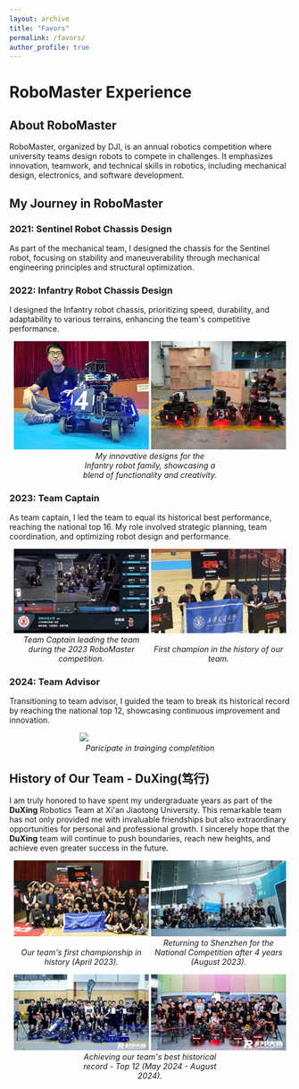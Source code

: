 ```yaml
---
layout: archive
title: "Favors"
permalink: /favors/
author_profile: true
---
```


# RoboMaster Experience

## About RoboMaster
RoboMaster, organized by DJI, is an annual robotics competition where university teams design robots to compete in challenges. It emphasizes innovation, teamwork, and technical skills in robotics, including mechanical design, electronics, and software development.


## My Journey in RoboMaster

### 2021: Sentinel Robot Chassis Design
As part of the mechanical team, I designed the chassis for the Sentinel robot, focusing on stability and maneuverability through mechanical engineering principles and structural optimization.

### 2022: Infantry Robot Chassis Design
I designed the Infantry robot chassis, prioritizing speed, durability, and adaptability to various terrains, enhancing the team's competitive performance.

<p align="center">
  <img src="../images/First_design.jpg" width="48%" style="display: inline-block;">
  <img src="../images/Robot_family.jpg" width="48%" style="display: inline-block;">
  <br>
  <em style="display: inline-block; width: 48%;">My innovative designs for the Infantry robot family, showcasing a blend of functionality and creativity.</em>
</p>

### 2023: Team Captain
As team captain, I led the team to equal its historical best performance, reaching the national top 16. My role involved strategic planning, team coordination, and optimizing robot design and performance.

<p align="center">
  <img src="../images/Captain.jpg" width="48%" style="display: inline-block;">
  <img src="../images/Our_first_champion.jpg" width="48%" style="display: inline-block;">
  <br>
  <em style="display: inline-block; width: 48%;">Team Captain leading the team during the 2023 RoboMaster competition.</em>
  <em style="display: inline-block; width: 48%;">First champion in the history of our team.</em>
</p>

### 2024: Team Advisor
Transitioning to team advisor, I guided the team to break its historical record by reaching the national top 12, showcasing continuous improvement and innovation.
<p align="center">
  <img src="../images/Team_advior_time.png" width="50%" style="display: inline-block;">
  <br>
  <em style="display: inline-block; width: 50%;">Paricipate in trainging completition</em>
</p>



## History of Our Team - **DuXing(笃行)**
I am truly honored to have spent my undergraduate years as part of the **DuXing** Robotics Team at Xi'an Jiaotong University. This remarkable team has not only provided me with invaluable friendships but also extraordinary opportunities for personal and professional growth. I sincerely hope that the **DuXing** team will continue to push boundaries, reach new heights, and achieve even greater success in the future.



<p align="center">
  <img src="../images/2023_04.jpg" width="48%" style="display: inline-block;">
  <img src="../images/2023_08.jpg" width="48%" style="display: inline-block;">
  <br>
  <em style="display: inline-block; width: 48%;">Our team's first championship in history (April 2023).</em>
  <em style="display: inline-block; width: 48%;">Returning to Shenzhen for the National Competition after 4 years (August 2023).</em>
</p>

<p align="center">
  <img src="../images/2024_05.jpg" width="48%" style="display: inline-block;">
  <img src="../images/2024_08.jpg" width="48%" style="display: inline-block;">
  <br>
  <em style="display: inline-block; width: 50%;">Achieving our team's best historical record - Top 12 (May 2024 - August 2024).</em>
</p>
